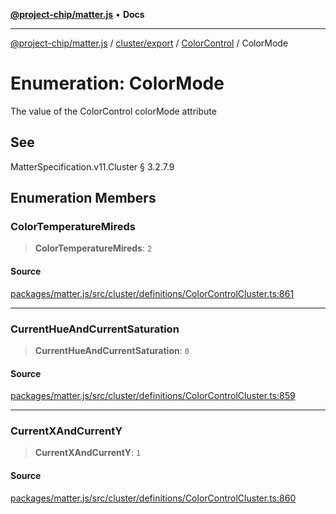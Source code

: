 [**@project-chip/matter.js**](../../../../../README.md) • **Docs**

***

[@project-chip/matter.js](../../../../../modules.md) / [cluster/export](../../../README.md) / [ColorControl](../README.md) / ColorMode

# Enumeration: ColorMode

The value of the ColorControl colorMode attribute

## See

MatterSpecification.v11.Cluster § 3.2.7.9

## Enumeration Members

### ColorTemperatureMireds

> **ColorTemperatureMireds**: `2`

#### Source

[packages/matter.js/src/cluster/definitions/ColorControlCluster.ts:861](https://github.com/project-chip/matter.js/blob/7a8cbb56b87d4ccf34bec5a9a95ab40a1711324f/packages/matter.js/src/cluster/definitions/ColorControlCluster.ts#L861)

***

### CurrentHueAndCurrentSaturation

> **CurrentHueAndCurrentSaturation**: `0`

#### Source

[packages/matter.js/src/cluster/definitions/ColorControlCluster.ts:859](https://github.com/project-chip/matter.js/blob/7a8cbb56b87d4ccf34bec5a9a95ab40a1711324f/packages/matter.js/src/cluster/definitions/ColorControlCluster.ts#L859)

***

### CurrentXAndCurrentY

> **CurrentXAndCurrentY**: `1`

#### Source

[packages/matter.js/src/cluster/definitions/ColorControlCluster.ts:860](https://github.com/project-chip/matter.js/blob/7a8cbb56b87d4ccf34bec5a9a95ab40a1711324f/packages/matter.js/src/cluster/definitions/ColorControlCluster.ts#L860)
